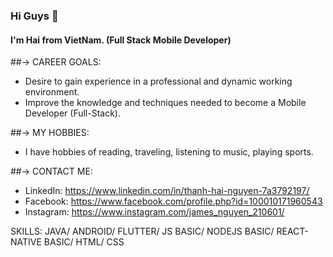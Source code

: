 ### Hi Guys 👋
#### I'm Hai from VietNam. (Full Stack Mobile Developer)

##-> CAREER GOALS:
- Desire to gain experience in a professional and dynamic working environment.
- Improve the knowledge and techniques needed to become a Mobile Developer (Full-Stack).

##-> MY HOBBIES:
- I have hobbies of reading, traveling, listening to music, playing sports. 

##-> CONTACT ME:
- LinkedIn: https://www.linkedin.com/in/thanh-hai-nguyen-7a3792197/
- Facebook: https://www.facebook.com/profile.php?id=100010171960543
- Instagram: https://www.instagram.com/james_nguyen_210601/

SKILLS: JAVA/ ANDROID/ FLUTTER/ JS BASIC/ NODEJS BASIC/ REACT-NATIVE BASIC/ HTML/ CSS
